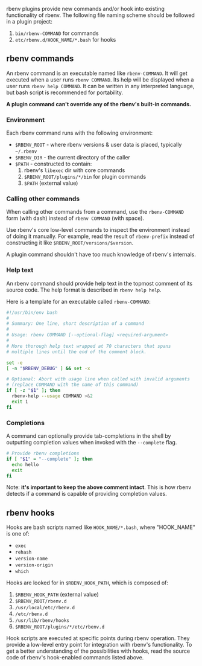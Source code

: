 rbenv plugins provide new commands and/or hook into existing functionality of
rbenv. The following file naming scheme should be followed in a plugin project:

1. `bin/rbenv-COMMAND` for commands
2. `etc/rbenv.d/HOOK_NAME/*.bash` for hooks


## rbenv commands

An rbenv command is an executable named like `rbenv-COMMAND`. It will get
executed when a user runs `rbenv COMMAND`. Its help will be displayed when a
user runs `rbenv help COMMAND`. It can be written in any interpreted language,
but bash script is recommended for portability.

**A plugin command can't override any of the rbenv's built-in commands.**

### Environment

Each rbenv command runs with the following environment:

* `$RBENV_ROOT` - where rbenv versions & user data is placed, typically `~/.rbenv`
* `$RBENV_DIR` - the current directory of the caller
* `$PATH` - constructed to contain:
  1. rbenv's `libexec` dir with core commands
  1. `$RBENV_ROOT/plugins/*/bin` for plugin commands
  1. `$PATH` (external value)

### Calling other commands

When calling other commands from a command, use the `rbenv-COMMAND` form (with
dash) instead of `rbenv COMMAND` (with space).

Use rbenv's core low-level commands to inspect the environment instead of doing
it manually. For example, read the result of `rbenv-prefix` instead of
constructing it like `$RBENV_ROOT/versions/$version`.

A plugin command shouldn't have too much knowledge of rbenv's internals.

### Help text

An rbenv command should provide help text in the topmost comment of its source
code. The help format is described in `rbenv help help`.

Here is a template for an executable called `rbenv-COMMAND`:

```sh
#!/usr/bin/env bash
#
# Summary: One line, short description of a command
#
# Usage: rbenv COMMAND [--optional-flag] <required-argument>
#
# More thorough help text wrapped at 70 characters that spans
# multiple lines until the end of the comment block.

set -e
[ -n "$RBENV_DEBUG" ] && set -x

# Optional: Abort with usage line when called with invalid arguments
# (replace COMMAND with the name of this command)
if [ -z "$1" ]; then
  rbenv-help --usage COMMAND >&2
  exit 1
fi
```

### Completions

A command can optionally provide tab-completions in the shell by outputting
completion values when invoked with the `--complete` flag.

``` sh
# Provide rbenv completions
if [ "$1" = "--complete" ]; then
  echo hello
  exit
fi
```

Note: **it's important to keep the above comment intact**. This is how rbenv
detects if a command is capable of providing completion values.


## rbenv hooks

Hooks are bash scripts named like `HOOK_NAME/*.bash`, where "HOOK_NAME" is one
of:

* `exec`
* `rehash`
* `version-name`
* `version-origin`
* `which`

Hooks are looked for in `$RBENV_HOOK_PATH`, which is composed of:

1. `$RBENV_HOOK_PATH` (external value)
1. `$RBENV_ROOT/rbenv.d`
1. `/usr/local/etc/rbenv.d`
1. `/etc/rbenv.d`
1. `/usr/lib/rbenv/hooks`
1. `$RBENV_ROOT/plugins/*/etc/rbenv.d`

Hook scripts are executed at specific points during rbenv operation. They
provide a low-level entry point for integration with rbenv's functionality. To
get a better understanding of the possibilities with hooks, read the source
code of rbenv's hook-enabled commands listed above.
